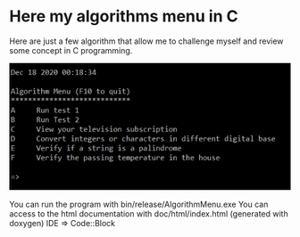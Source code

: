 # Here my algorithms menu in C

Here are just a few algorithm that allow me to challenge myself and review some concept in C programming.

![Alt Text](/img/Menu.PNG)

You can run the program with bin/release/AlgorithmMenu.exe
You can access to the html documentation with doc/html/index.html (generated with doxygen)
IDE => Code::Block
